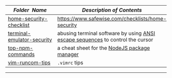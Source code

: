 |&nbsp;&nbsp;&nbsp;&nbsp;_Folder&nbsp;&nbsp;Name_&nbsp;&nbsp;&nbsp;&nbsp;| _Description of Contents_
|:----------------|--------------------------------------------------------------------------------------------------------------------------------------------------------
| [home-security-checklist](home-security-checklist.txt) |  <https://www.safewise.com/checklists/home-security> 
| [terminal-emulator-security](terminal-emulator-security.txt) |  abusing terminal software by using [ANSI escape sequences](https://wikipedia.org/wiki/ANSI_escape_code) to control the cursor 
| [top-npm-commands](top-npm-commands.md) |  a cheat sheet for the [NodeJS package manager](https://npmjs.com) 
| [vim-runcom-tips](vim-runcom-tips.rst) |  `.vimrc` tips 

* * *


